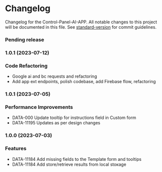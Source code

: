 # Changelog

Changelog for the Control-Panel-AI-APP. All notable changes to this project will be documented in this file. See [standard-version](https://github.com/conventional-changelog/standard-version) for commit guidelines.

### Pending release

### 1.0.1 (2023-07-12)

### Code Refactoring

- Google ai and bc requests and refactoring 
- Add app ext endpoints, polish codebase, add Firebase flow, refactoring 

### 1.0.1 (2023-07-05)

### Performance Improvements

- DATA-000 Update tooltip for instructions field in Custom form 
- DATA-11195 Updates as per design changes 

### 1.0.0 (2023-07-03)

### Features

- DATA-11184 Add missing fields to the Template form and tooltips 
- DATA-11184 Add store/retrieve results from local stoкage 